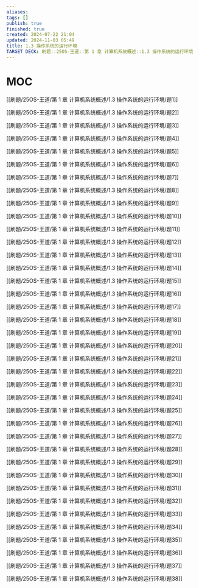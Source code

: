 ```yaml
---
aliases: 
tags: []
publish: true
finished: true
created: 2024-07-22 21:04
updated: 2024-11-03 05:49
title: 1.3 操作系统的运行环境
TARGET DECK: 刷题::25OS-王道::第 1 章 计算机系统概述::1.3 操作系统的运行环境
---
```

# MOC

[[刷题/25OS-王道/第 1 章 计算机系统概述/1.3 操作系统的运行环境/题1]]

[[刷题/25OS-王道/第 1 章 计算机系统概述/1.3 操作系统的运行环境/题2]]

[[刷题/25OS-王道/第 1 章 计算机系统概述/1.3 操作系统的运行环境/题3]]

[[刷题/25OS-王道/第 1 章 计算机系统概述/1.3 操作系统的运行环境/题4]]

[[刷题/25OS-王道/第 1 章 计算机系统概述/1.3 操作系统的运行环境/题5]]

[[刷题/25OS-王道/第 1 章 计算机系统概述/1.3 操作系统的运行环境/题6]]

[[刷题/25OS-王道/第 1 章 计算机系统概述/1.3 操作系统的运行环境/题7]]

[[刷题/25OS-王道/第 1 章 计算机系统概述/1.3 操作系统的运行环境/题8]]

[[刷题/25OS-王道/第 1 章 计算机系统概述/1.3 操作系统的运行环境/题9]]

[[刷题/25OS-王道/第 1 章 计算机系统概述/1.3 操作系统的运行环境/题10]]

[[刷题/25OS-王道/第 1 章 计算机系统概述/1.3 操作系统的运行环境/题11]]

[[刷题/25OS-王道/第 1 章 计算机系统概述/1.3 操作系统的运行环境/题12]]

[[刷题/25OS-王道/第 1 章 计算机系统概述/1.3 操作系统的运行环境/题13]]

[[刷题/25OS-王道/第 1 章 计算机系统概述/1.3 操作系统的运行环境/题14]]

[[刷题/25OS-王道/第 1 章 计算机系统概述/1.3 操作系统的运行环境/题15]]

[[刷题/25OS-王道/第 1 章 计算机系统概述/1.3 操作系统的运行环境/题16]]

[[刷题/25OS-王道/第 1 章 计算机系统概述/1.3 操作系统的运行环境/题17]]

[[刷题/25OS-王道/第 1 章 计算机系统概述/1.3 操作系统的运行环境/题18]]

[[刷题/25OS-王道/第 1 章 计算机系统概述/1.3 操作系统的运行环境/题19]]

[[刷题/25OS-王道/第 1 章 计算机系统概述/1.3 操作系统的运行环境/题20]]

[[刷题/25OS-王道/第 1 章 计算机系统概述/1.3 操作系统的运行环境/题21]]

[[刷题/25OS-王道/第 1 章 计算机系统概述/1.3 操作系统的运行环境/题22]]

[[刷题/25OS-王道/第 1 章 计算机系统概述/1.3 操作系统的运行环境/题23]]

[[刷题/25OS-王道/第 1 章 计算机系统概述/1.3 操作系统的运行环境/题24]]

[[刷题/25OS-王道/第 1 章 计算机系统概述/1.3 操作系统的运行环境/题25]]

[[刷题/25OS-王道/第 1 章 计算机系统概述/1.3 操作系统的运行环境/题26]]

[[刷题/25OS-王道/第 1 章 计算机系统概述/1.3 操作系统的运行环境/题27]]

[[刷题/25OS-王道/第 1 章 计算机系统概述/1.3 操作系统的运行环境/题28]]

[[刷题/25OS-王道/第 1 章 计算机系统概述/1.3 操作系统的运行环境/题29]]

[[刷题/25OS-王道/第 1 章 计算机系统概述/1.3 操作系统的运行环境/题30]]

[[刷题/25OS-王道/第 1 章 计算机系统概述/1.3 操作系统的运行环境/题31]]

[[刷题/25OS-王道/第 1 章 计算机系统概述/1.3 操作系统的运行环境/题32]]

[[刷题/25OS-王道/第 1 章 计算机系统概述/1.3 操作系统的运行环境/题33]]

[[刷题/25OS-王道/第 1 章 计算机系统概述/1.3 操作系统的运行环境/题34]]

[[刷题/25OS-王道/第 1 章 计算机系统概述/1.3 操作系统的运行环境/题35]]

[[刷题/25OS-王道/第 1 章 计算机系统概述/1.3 操作系统的运行环境/题36]]

[[刷题/25OS-王道/第 1 章 计算机系统概述/1.3 操作系统的运行环境/题37]]

[[刷题/25OS-王道/第 1 章 计算机系统概述/1.3 操作系统的运行环境/题38]]

